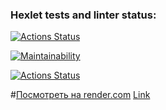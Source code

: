 ### Hexlet tests and linter status:
[![Actions Status](https://github.com/EvgenyAleksov/python-project-83/actions/workflows/hexlet-check.yml/badge.svg)](https://github.com/EvgenyAleksov/python-project-83/actions)


[![Maintainability](https://api.codeclimate.com/v1/badges/4fabaa424b81c8bc239e/maintainability)](https://codeclimate.com/github/EvgenyAleksov/python-project-83/maintainability)


[![Actions Status](https://github.com/EvgenyAleksov/python-project-83/actions/workflows/pyci.yml/badge.svg)](https://github.com/EvgenyAleksov/python-project-83/actions)


#[Посмотреть на render.com](https://python-project-83-fcn0.onrender.com/)
<a href="https://python-project-83-fcn0.onrender.com/" target="_blank">Link</a>